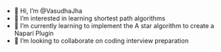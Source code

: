 - 👋 Hi, I’m @VasudhaJha
- 👀 I’m interested in learning shortest path algorithms
- 🌱 I’m currently learning to implement the A star algorithm to create a Napari Plugin
- 💞️ I’m looking to collaborate on coding interview preparation


<!---
VasudhaJha/VasudhaJha is a ✨ special ✨ repository because its `README.md` (this file) appears on your GitHub profile.
You can click the Preview link to take a look at your changes.
--->
